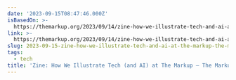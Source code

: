 ```yaml
---
date: '2023-09-15T08:47:46.000Z'
isBasedOn: >-
  https://themarkup.org/2023/09/14/zine-how-we-illustrate-tech-and-ai-at-the-markup
link: >-
  https://themarkup.org/2023/09/14/zine-how-we-illustrate-tech-and-ai-at-the-markup
slug: 2023-09-15-zine-how-we-illustrate-tech-and-ai-at-the-markup-the-markup
tags:
  - tech
title: 'Zine: How We Illustrate Tech (and AI) at The Markup – The Markup'
---
```


